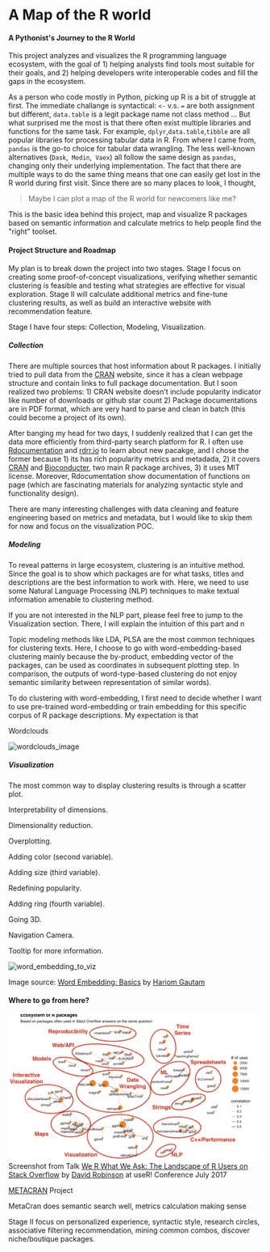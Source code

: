 # A Map of the R world
#### A Pythonist's Journey to the R World

This project analyzes and visualizes the R programming language ecosystem, with the goal of 1) helping analysts find tools most suitable for their goals, and 2) helping developers write interoperable codes and fill the gaps in the ecosystem.

As a person who code mostly in Python, picking up R is a bit of struggle at first. The immediate challange is  syntactical:  `<-` v.s. `=` are both assignment but different, `data.table` is a legit package name not class method ... But what surprised me the most is that there often exist multiple libraries and functions for the same task. For example, `dplyr`,`data.table`,`tibble` are all popular libraries for processing tabular data in R. From where I came from, `pandas` is the go-to choice for tabular data wrangling. The less well-known alternatives (`Dask`,` Modin`,` Vaex`) all follow the same design as `pandas`, changing only their underlying implementation. The fact that there are multiple ways to do the same thing means that one can easily get lost in the R world during first visit. Since there are so many places to look, I thought, 

> Maybe I can plot a map of the R world for newcomers like me?

This is the basic idea behind this project, map and visualize R packages based on semantic information and calculate metrics to help people find the "right" toolset. 

#### Project Structure and Roadmap

My plan is to break down the project into two stages. Stage I focus on creating some proof-of-concept visualizations, verifying whether semantic clustering is feasible and testing what strategies are effective for visual exploration. Stage II will calculate additional metrics and fine-tune clustering results, as well as build an interactive website with recommendation feature. 

Stage I have four steps: Collection, Modeling, Visualization. 

##### Collection

There are multiple sources that host information about R packages. I initially tried to pull data from the [CRAN](https://cran.r-project.org) website, since it has a clean webpage structure and contain links to full package documentation. But I soon realized two problems: 1) CRAN website doesn't include popularity indicator like number of downloads or github star count 2) Package documentations are in PDF format, which are very hard to parse and clean in batch (this could become a project of its own). 

After banging my head for two days, I suddenly realized that I can get the data more efficiently from third-party search platform for R. I often use [Rdocumentation](https://rdocumentation.org) and [rdrr.io](https://rdrr.io) to learn about new pacakge, and I chose the former because 1) its has rich popularity metrics and metadada, 2) it covers [CRAN](https://cran.r-project.org) and [Bioconducter](http://bioconductor.org/), two main R package archives, 3) it uses MIT license. Moreover, Rdocumentation show documentation of functions on page (which are fascinating materials for analyzing syntactic style and functionality design). 

There are many interesting challenges with data cleaning and feature engineering based on metrics and metadata, but I would like to skip them for now and focus on the visualization POC. 

##### Modeling

To reveal patterns in large ecosystem, clustering is an intuitive method. Since the goal is to show which packages are for what tasks, titles and descriptions are the best information to work with. Here, we need to use some Natural Language Processing (NLP) techniques to make textual information amenable to clustering method. 

If you are not interested in the NLP part, please feel free to jump to the Visualization section. There, I will explain the intuition of this part and n

Topic modeling methods like LDA, PLSA are the most common techniques for clustering texts. Here, I choose to go with word-embedding-based clustering mainly because the by-product, embedding vector of the packages, can be used as coordinates in subsequent plotting step. In comparison, the outputs of word-type-based clustering do not enjoy semantic similarity between representation of similar words). 

To do clustering with word-embedding, I first need to decide whether I want to use pre-trained word-embedding or train embedding for this specific corpus of R package descriptions. My expectation is that 

Wordclouds

![wordclouds_image](/Users/timsmac/Documents/GitHub/r_world/README.assets/wordclouds_image.png)

##### Visualization

The most common way to display clustering results is through a scatter plot. 

Interpretability of dimensions. 

Dimensionality reduction. 

Overplotting.

Adding color (second variable).

Adding size (third variable).

Redefining popularity.

Adding ring (fourth variable).

Going 3D.

Navigation Camera.

Tooltip for more information.



![word_embedding_to_viz](/Users/timsmac/Documents/GitHub/r_world/README.assets/word_embedding_to_viz.png)

Image source: [Word Embedding: Basics](https://medium.com/@hari4om/word-embedding-d816f643140) by [Hariom Gautam](https://medium.com/@hari4om)  



#### Where to go from here? 

![R-ecosystem](./README.assets/R-ecosystem.png)Screenshot from Talk [We R What We Ask: The Landscape of R Users on Stack Overflow](https://channel9.msdn.com/Events/useR-international-R-User-conferences/useR-International-R-User-2017-Conference/We-R-What-We-Ask-The-Landscape-of-R-Users-on-Stack-Overflow) by [David Robinson](https://channel9.msdn.com/Events/Speakers/david-robinson) at useR! Conference July 2017



[METACRAN](https://www.r-pkg.org) Project

MetaCran does semantic search well, metrics calculation making sense

Stage II focus on personalized experience, syntactic style, research circles, associative filtering recommendation, mining common combos, discover niche/boutique packages.